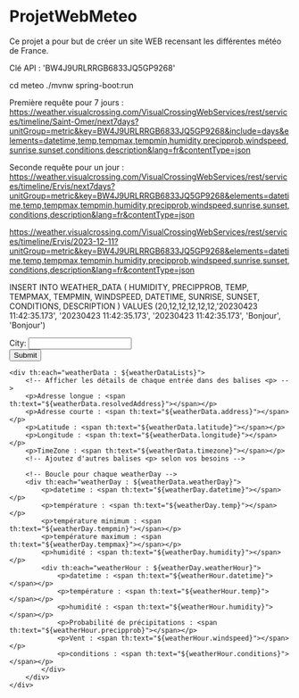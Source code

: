 # ProjetWebMeteo
 Ce projet a pour but de créer un site WEB recensant les différentes météo de France.

Clé API : 'BW4J9URLRRGB6833JQ5GP9268'

cd meteo
./mvnw spring-boot:run

Première requête pour 7 jours :
https://weather.visualcrossing.com/VisualCrossingWebServices/rest/services/timeline/Saint-Omer/next7days?unitGroup=metric&key=BW4J9URLRRGB6833JQ5GP9268&include=days&elements=datetime,temp,tempmax,tempmin,humidity,precipprob,windspeed,sunrise,sunset,conditions,description&lang=fr&contentType=json

Seconde requête pour un jour :
https://weather.visualcrossing.com/VisualCrossingWebServices/rest/services/timeline/Ervis/next7days?unitGroup=metric&key=BW4J9URLRRGB6833JQ5GP9268&elements=datetime,temp,tempmax,tempmin,humidity,precipprob,windspeed,sunrise,sunset,conditions,description&lang=fr&contentType=json

https://weather.visualcrossing.com/VisualCrossingWebServices/rest/services/timeline/Ervis/2023-12-11?unitGroup=metric&key=BW4J9URLRRGB6833JQ5GP9268&elements=datetime,temp,tempmax,tempmin,humidity,precipprob,windspeed,sunrise,sunset,conditions,description&lang=fr&contentType=json

INSERT INTO WEATHER_DATA ( HUMIDITY, PRECIPPROB, TEMP, TEMPMAX, TEMPMIN, WINDSPEED, DATETIME, SUNRISE, SUNSET, CONDITIONS, DESCRIPTION ) VALUES (20,12,12,12,12,12,'20230423 11:42:35.173', '20230423 11:42:35.173', '20230423 11:42:35.173', 'Bonjour', 'Bonjour')

<form action="/test" method="post">
        <label for="city">City:</label>
        <input type="text" id="city" name="city" required><br>
        <input type="submit" value="Submit">
    </form>
    
    <div th:each="weatherData : ${weatherDataLists}">
        <!-- Afficher les détails de chaque entrée dans des balises <p> -->
        <p>Adresse longue : <span th:text="${weatherData.resolvedAddress}"></span></p>
        <p>Adresse courte : <span th:text="${weatherData.address}"></span></p>
        <p>Latitude : <span th:text="${weatherData.latitude}"></span></p>
        <p>Longitude : <span th:text="${weatherData.longitude}"></span></p>
        <p>TimeZone : <span th:text="${weatherData.timezone}"></span></p>
        <!-- Ajoutez d'autres balises <p> selon vos besoins -->
    
        <!-- Boucle pour chaque weatherDay -->
        <div th:each="weatherDay : ${weatherData.weatherDay}">
            <p>datetime : <span th:text="${weatherDay.datetime}"></span></p>
            <p>température : <span th:text="${weatherDay.temp}"></span></p>
            <p>température minimum : <span th:text="${weatherDay.tempmin}"></span></p>
            <p>température maximum : <span th:text="${weatherDay.tempmax}"></span></p>
            <p>humidité : <span th:text="${weatherDay.humidity}"></span></p>
            <div th:each="weatherHour : ${weatherDay.weatherHour}">
                <p>datetime : <span th:text="${weatherHour.datetime}"></span></p>
                <p>température : <span th:text="${weatherHour.temp}"></span></p>
                <p>humidité : <span th:text="${weatherHour.humidity}"></span></p>
                <p>Probabilité de précipitations : <span th:text="${weatherHour.precipprob}"></span></p>
                <p>Vent : <span th:text="${weatherHour.windspeed}"></span></p>
                <p>conditions : <span th:text="${weatherHour.conditions}"></span></p>
            </div>
        </div>
    </div>